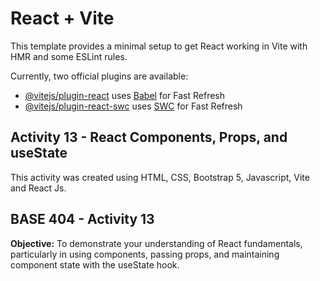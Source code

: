 # React + Vite

This template provides a minimal setup to get React working in Vite with HMR and some ESLint rules.

Currently, two official plugins are available:

- [@vitejs/plugin-react](https://github.com/vitejs/vite-plugin-react/blob/main/packages/plugin-react/README.md) uses [Babel](https://babeljs.io/) for Fast Refresh
- [@vitejs/plugin-react-swc](https://github.com/vitejs/vite-plugin-react-swc) uses [SWC](https://swc.rs/) for Fast Refresh

## Activity 13 - React Components, Props, and useState

This activity was created using HTML, CSS, Bootstrap 5, Javascript, Vite and React Js.

## BASE 404 - Activity 13

__Objective:__ To demonstrate your understanding of React fundamentals, particularly in using components, passing props, and maintaining component state with the useState hook.